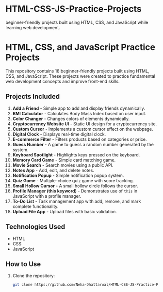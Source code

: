 # HTML-CSS-JS-Practice-Projects
beginner-friendly projects built using HTML, CSS, and JavaScript while learning web development.

# HTML, CSS, and JavaScript Practice Projects

This repository contains 18 beginner-friendly projects built using HTML, CSS, and JavaScript. These projects were created to practice fundamental web development concepts and improve front-end skills.

## Projects Included

1. **Add a Friend** - Simple app to add and display friends dynamically.
2. **BMI Calculator** - Calculates Body Mass Index based on user input.
3. **Color Changer** - Changes colors of elements dynamically.
4. **Cryptocurrency Website UI** - Static UI design for a cryptocurrency site.
5. **Custom Cursor** - Implements a custom cursor effect on the webpage.
6. **Digital Clock** - Displays real-time digital clock.
7. **E-commerce Filter** - Filters products based on categories or price.
8. **Guess Number** - A game to guess a random number generated by the system.
9. **Keyboard Spotlight** - Highlights keys pressed on the keyboard.
10. **Memory Card Game** - Simple card matching game.
11. **Movie Search** - Search movies using a public API.
12. **Notes App** - Add, edit, and delete notes.
13. **Notification Popup** - Simple notification popup system.
14. **Quiz Game** - Multiple-choice quiz game with score tracking.
15. **Small Hollow Cursor** - A small hollow circle follows the cursor.
16. **Profile Manager (this keyword)** - Demonstrates use of `this` in JavaScript with a profile manager.
17. **To-Do List** - Task management app with add, remove, and mark complete functionality.
18. **Upload File App** - Upload files with basic validation.

## Technologies Used

- HTML
- CSS
- JavaScript

## How to Use

1. Clone the repository:
   ```bash
   git clone https://github.com/Neha-Dhattarwal/HTML-CSS-JS-Practice-Projects.git
